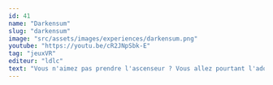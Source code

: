 ```yaml
---
id: 41
name: "Darkensum"
slug: "darkensum"
image: "src/assets/images/experiences/darkensum.png"
youtube: "https://youtu.be/cR2JNpSbk-E"
tag: "jeuxVR"
editeur: "ldlc"
text: "Vous n'aimez pas prendre l'ascenseur ? Vous allez pourtant l'adorer ! Son petit « ding » familier, et surtout ses portes rassurantes vous protégeant des agressions extérieures... Vous voilà perdu dans un dédale d'étages aussi inquiétants les uns que les autres... et tout ce que vous voulez, c'est retrouver la sortie ! Mais arriverez-vous à vous libérer de cet étrange cauchemar et à éviter la créature monstrueuse qui hante les couloirs... ?!"
---
```

